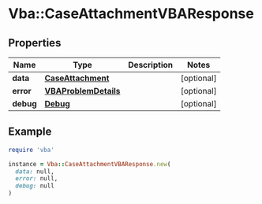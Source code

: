 # Vba::CaseAttachmentVBAResponse

## Properties

| Name | Type | Description | Notes |
| ---- | ---- | ----------- | ----- |
| **data** | [**CaseAttachment**](CaseAttachment.md) |  | [optional] |
| **error** | [**VBAProblemDetails**](VBAProblemDetails.md) |  | [optional] |
| **debug** | [**Debug**](Debug.md) |  | [optional] |

## Example

```ruby
require 'vba'

instance = Vba::CaseAttachmentVBAResponse.new(
  data: null,
  error: null,
  debug: null
)
```

